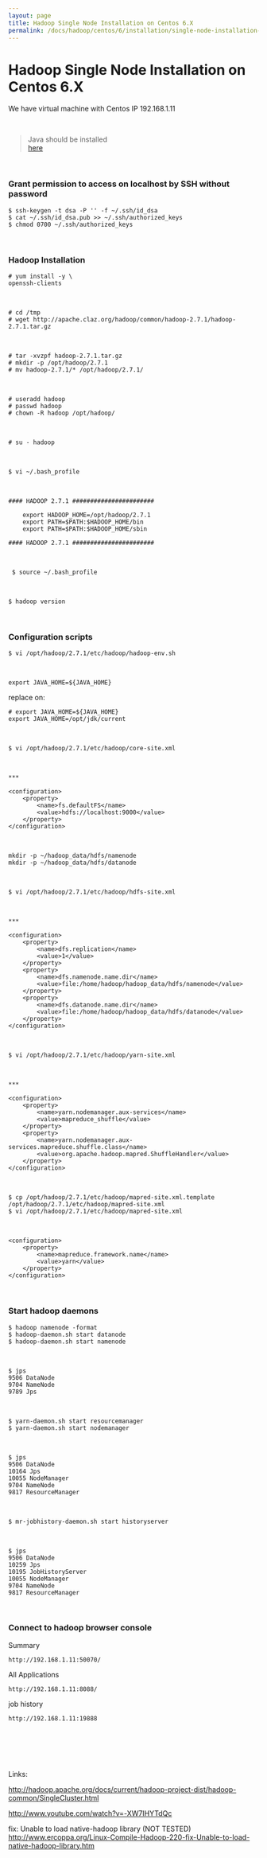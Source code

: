 ```yaml
---
layout: page
title: Hadoop Single Node Installation on Centos 6.X
permalink: /docs/hadoop/centos/6/installation/single-node-installation-on-centos-6/
---
```



# Hadoop Single Node Installation on Centos 6.X

We have virtual machine with Centos IP 192.168.1.11

<br/>

> Java should be installed  
<a href="/devtools/jdk/install/linux/">here</a>



<br/>

### Grant permission to access on localhost by SSH without password

	$ ssh-keygen -t dsa -P '' -f ~/.ssh/id_dsa
	$ cat ~/.ssh/id_dsa.pub >> ~/.ssh/authorized_keys
	$ chmod 0700 ~/.ssh/authorized_keys

<br/>


### Hadoop Installation

	# yum install -y \
	openssh-clients

<br/>

	# cd /tmp
    # wget http://apache.claz.org/hadoop/common/hadoop-2.7.1/hadoop-2.7.1.tar.gz

<br/>

    # tar -xvzpf hadoop-2.7.1.tar.gz
    # mkdir -p /opt/hadoop/2.7.1
    # mv hadoop-2.7.1/* /opt/hadoop/2.7.1/

<br/>

    # useradd hadoop
	# passwd hadoop
	# chown -R hadoop /opt/hadoop/

<br/>

    # su - hadoop

<br/>

    $ vi ~/.bash_profile

<br/>


	#### HADOOP 2.7.1 #######################

		export HADOOP_HOME=/opt/hadoop/2.7.1
		export PATH=$PATH:$HADOOP_HOME/bin
		export PATH=$PATH:$HADOOP_HOME/sbin

	#### HADOOP 2.7.1 #######################

<br/>

     $ source ~/.bash_profile

<br/>

	$ hadoop version

<br/>


### Configuration scripts

	$ vi /opt/hadoop/2.7.1/etc/hadoop/hadoop-env.sh

<br/>

	export JAVA_HOME=${JAVA_HOME}

replace on:

	# export JAVA_HOME=${JAVA_HOME}
	export JAVA_HOME=/opt/jdk/current


<br/>

	$ vi /opt/hadoop/2.7.1/etc/hadoop/core-site.xml

<br/>

	***

	<configuration>
	    <property>
	        <name>fs.defaultFS</name>
	        <value>hdfs://localhost:9000</value>
	    </property>
	</configuration>

<br/>

	mkdir -p ~/hadoop_data/hdfs/namenode
	mkdir -p ~/hadoop_data/hdfs/datanode

<br/>

	$ vi /opt/hadoop/2.7.1/etc/hadoop/hdfs-site.xml

<br/>

	***

	<configuration>
	    <property>
	        <name>dfs.replication</name>
	        <value>1</value>
	    </property>
		<property>
			<name>dfs.namenode.name.dir</name>
			<value>file:/home/hadoop/hadoop_data/hdfs/namenode</value>
		</property>
		<property>
			<name>dfs.datanode.name.dir</name>
			<value>file:/home/hadoop/hadoop_data/hdfs/datanode</value>
		</property>
	</configuration>

<br/>

	$ vi /opt/hadoop/2.7.1/etc/hadoop/yarn-site.xml

<br/>

	***

	<configuration>
	    <property>
	        <name>yarn.nodemanager.aux-services</name>
	        <value>mapreduce_shuffle</value>
	    </property>
		<property>
			<name>yarn.nodemanager.aux-services.mapreduce.shuffle.class</name>
			<value>org.apache.hadoop.mapred.ShuffleHandler</value>
		</property>
	</configuration>


<br/>

	$ cp /opt/hadoop/2.7.1/etc/hadoop/mapred-site.xml.template /opt/hadoop/2.7.1/etc/hadoop/mapred-site.xml
	$ vi /opt/hadoop/2.7.1/etc/hadoop/mapred-site.xml

<br/>

	<configuration>
	    <property>
	        <name>mapreduce.framework.name</name>
	        <value>yarn</value>
	    </property>
	</configuration>

<br/>

### Start hadoop daemons

	$ hadoop namenode -format
	$ hadoop-daemon.sh start datanode
	$ hadoop-daemon.sh start namenode

<br/>

	$ jps
	9506 DataNode
	9704 NameNode
	9789 Jps

<br/>

	$ yarn-daemon.sh start resourcemanager
	$ yarn-daemon.sh start nodemanager

<br/>

	$ jps
	9506 DataNode
	10164 Jps
	10055 NodeManager
	9704 NameNode
	9817 ResourceManager


<br/>

	$ mr-jobhistory-daemon.sh start historyserver

<br/>

	$ jps
	9506 DataNode
	10259 Jps
	10195 JobHistoryServer
	10055 NodeManager
	9704 NameNode
	9817 ResourceManager


<br/>

### Connect to hadoop browser console

Summary

	http://192.168.1.11:50070/

All Applications

	http://192.168.1.11:8088/

job history

	http://192.168.1.11:19888



<br/><br/><br/><br/>


Links:

http://hadoop.apache.org/docs/current/hadoop-project-dist/hadoop-common/SingleCluster.html

http://www.youtube.com/watch?v=-XW7IHYTdQc

fix: Unable to load native-hadoop library (NOT TESTED)  
http://www.ercoppa.org/Linux-Compile-Hadoop-220-fix-Unable-to-load-native-hadoop-library.htm
